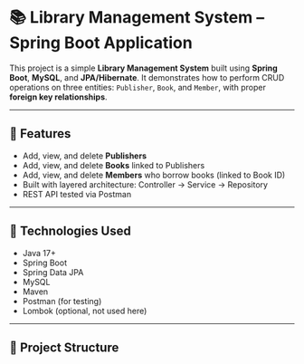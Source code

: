 # 📚 Library Management System – Spring Boot Application

This project is a simple **Library Management System** built using **Spring Boot**, **MySQL**, and **JPA/Hibernate**. It demonstrates how to perform CRUD operations on three entities: `Publisher`, `Book`, and `Member`, with proper **foreign key relationships**.

---

## 🔧 Features

- Add, view, and delete **Publishers**
- Add, view, and delete **Books** linked to Publishers
- Add, view, and delete **Members** who borrow books (linked to Book ID)
- Built with layered architecture: Controller → Service → Repository
- REST API tested via Postman

---

## 🧱 Technologies Used

- Java 17+
- Spring Boot
- Spring Data JPA
- MySQL
- Maven
- Postman (for testing)
- Lombok (optional, not used here)

---

## 📁 Project Structure

